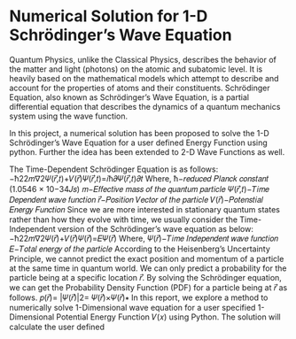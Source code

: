 # Numerical Solution for 1-D Schrödinger’s Wave Equation
Quantum Physics, unlike the Classical Physics, describes the behavior of the matter and light (photons) on the atomic and subatomic level. It is heavily based on the mathematical models which attempt to describe and account for the properties of atoms and their constituents. Schrödinger Equation, also known as Schrödinger’s Wave Equation, is a partial differential equation that describes the dynamics of a quantum mechanics system using the wave function.

In this project, a numerical solution has been proposed to solve the 1-D Schrödinger’s Wave Equation for a user defined Energy Function using python. Further the idea has been extended to 2-D Wave Functions as well. 

The Time-Dependent Schrödinger Equation is as follows: −ħ22𝑚∇2𝛹(𝑟⃗,𝑡)+𝑉(𝑟⃗)𝛹(𝑟⃗,𝑡)=𝑖ħ𝜕𝛹(𝑟⃗,𝑡)𝜕𝑡
Where,
ħ−𝑟𝑒𝑑𝑢𝑐𝑒𝑑 𝑃𝑙𝑎𝑛𝑐𝑘 𝑐𝑜𝑛𝑠𝑡𝑎𝑛𝑡 (1.0546 × 10−34𝐽𝑠)
𝑚−𝐸𝑓𝑓𝑒𝑐𝑡𝑖𝑣𝑒 𝑚𝑎𝑠𝑠 𝑜𝑓 𝑡ℎ𝑒 𝑞𝑢𝑎𝑛𝑡𝑢𝑚 𝑝𝑎𝑟𝑡𝑖𝑐𝑙𝑒
𝛹(𝑟⃗,𝑡)−𝑇𝑖𝑚𝑒 𝐷𝑒𝑝𝑒𝑛𝑑𝑒𝑛𝑡 𝑤𝑎𝑣𝑒 𝑓𝑢𝑛𝑐𝑡𝑖𝑜𝑛
𝑟⃗−𝑃𝑜𝑠𝑖𝑡𝑖𝑜𝑛 𝑉𝑒𝑐𝑡𝑜𝑟 𝑜𝑓 𝑡ℎ𝑒 𝑝𝑎𝑟𝑡𝑖𝑐𝑙𝑒
𝑉(𝑟⃗)−𝑃𝑜𝑡𝑒𝑛𝑠𝑡𝑖𝑎𝑙 𝐸𝑛𝑒𝑟𝑔𝑦 𝐹𝑢𝑛𝑐𝑡𝑖𝑜𝑛
Since we are more interested in stationary quantum states rather than how they evolve with time, we usually consider the Time-Independent version of the Schrödinger’s wave equation as below: −ħ22𝑚∇2𝛹(𝑟⃗)+𝑉(𝑟⃗)𝛹(𝑟⃗)=𝐸𝛹(𝑟⃗)
Where,
𝛹(𝑟⃗)−𝑇𝑖𝑚𝑒 𝐼𝑛𝑑𝑒𝑝𝑒𝑛𝑑𝑒𝑛𝑡 𝑤𝑎𝑣𝑒 𝑓𝑢𝑛𝑐𝑡𝑖𝑜𝑛
𝐸−𝑇𝑜𝑡𝑎𝑙 𝑒𝑛𝑒𝑟𝑔𝑦 𝑜𝑓 𝑡ℎ𝑒 𝑝𝑎𝑟𝑡𝑖𝑐𝑙𝑒
According to the Heisenberg’s Uncertainty Principle, we cannot predict the exact position and momentum of a particle at the same time in quantum world. We can only predict a probability for the particle being at a specific location 𝑟⃗. By solving the Schrödinger equation, we can get the Probability Density Function (PDF) for a particle being at 𝑟⃗ as follows.
𝑝(𝑟⃗)= |𝛹(𝑟⃗)|2= 𝛹(𝑟⃗)×𝛹(𝑟⃗)∗
In this report, we explore a method to numerically solve 1-Dimensional wave equation for a user specified 1-Dimensional Potential Energy Function 𝑉(𝑥) using Python. The solution will calculate the user defined


